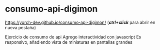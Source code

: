 # consumo-api-digimon
https://yorch-dev.github.io/consumo-api-digimon/ (***ctrl+click*** para abrir en nueva pestaña)

Ejercicio de consumo de api
Agrego interactividad con javascript
Es responsivo, añadiendo vista de miniaturas en pantallas grandes
